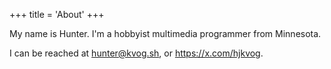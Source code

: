 +++
title = 'About'
+++

My name is Hunter. I'm a hobbyist multimedia programmer from Minnesota.

I can be reached at hunter@kvog.sh, or https://x.com/hjkvog.
